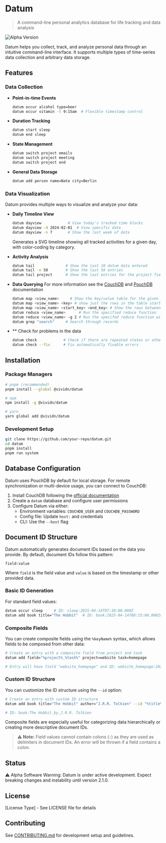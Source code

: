 # Datum

> A command-line personal analytics database for life tracking and data analysis

![Alpha Version](https://img.shields.io/badge/status-alpha-orange)

Datum helps you collect, track, and analyze personal data through an intuitive command-line interface. It supports multiple types of time-series data collection and arbitrary data storage.

## Features

### Data Collection

- **Point-in-time Events**
  ```bash
  datum occur alcohol type=beer
  datum occur vitamin -t 9:15am  # Flexible timestamp control
  ```

- **Duration Tracking**
  ```bash
  datum start sleep
  datum end sleep
  ```

- **State Management**
  ```bash
  datum switch project emails
  datum switch project meeting
  datum switch project end
  ```

- **General Data Storage**
  ```bash
  datum add person name=Nate city=Berlin
  ```

### Data Visualization

Datum provides multiple ways to visualize and analyze your data:

- **Daily Timeline View**
  ```bash
  datum dayview            # View today's tracked time blocks
  datum dayview -d 2024-02-01  # View specific date
  datum dayview -n 7       # Show the last week of data
  ```
  Generates a SVG timeline showing all tracked activities for a given day, with color-coding by category.

- **Activity Analysis**
  ```bash
  datum tail              # Show the last 10 datum data entered
  datum tail -n 50        # Show the last 50 entries
  datum tail project      # Show the last entries for the project field
  ```

- **Data Querying**
For more information see the [CouchDB](https://docs.couchdb.org/en/stable/ddocs/views/intro.html) and [PouchDB](https://pouchdb.com/guides/queries.html) documentation
  ```bash
  datum map <view_name>     # Show the key/value table for the given view
  datum map <view_name> <key> # show just the rows in the table starting with key
  datum map <view_name> <start_key> <end_key> # Show the rows between the two keys
  datum reduce <view_name>      # Run the specified reduce function
  datum reduce <view_name> -g 2 # Run the specifed reduce function with group level 2
  datum grep "search"     # Search through records
  ```

- ** Check for problems in the data
  ```bash
  datum check            # Check if there are repeated states or other problems in the data
  datum check --fix      # Fix automatically fixable errors
  ```

## Installation

### Package Managers
```bash
# pnpm (recommended)
pnpm install --global @vividn/datum

# npm
npm install -g @vividn/datum

# yarn
yarn global add @vividn/datum
```

### Development Setup
```bash
git clone https://github.com/your-repo/datum.git
cd datum
pnpm install
pnpm run system
```

## Database Configuration

Datum uses PouchDB by default for local storage. For remote synchronization or multi-device usage, you can connect to CouchDB:

1. Install CouchDB following the [official documentation](https://docs.couchdb.org/en/stable/)
2. Create a `datum` database and configure user permissions
3. Configure Datum via either:
   - Environment variables: `COUCHDB_USER` and `COUCHDB_PASSWORD`
   - Config file: Update `host:` and credentials
   - CLI: Use the `--host` flag

## Document ID Structure

Datum automatically generates document IDs based on the data you provide. By default, document IDs follow this pattern:

```
field:value
```

Where `field` is the field value and `value` is based on the timestamp or other provided data.

### Basic ID Generation
For standard field values:

```bash
datum occur sleep     # ID: sleep:2025-04-14T07:30:00.000Z
datum add book title="The Hobbit"  # ID: book:2025-04-14T08:15:00.000Zc  (the "c" at the end of the timestamp is for createTime)
```

### Composite Fields

You can create composite fields using the `%keyName%` syntax, which allows fields to be composed from other data:

```bash
# Create an entry with a composite field from project and task
datum add field="%project%_%task%" project=website task=homepage

# Entry will have field "website_homepage" and ID: website_homepage:2025-04-14T08:30:00.000Z
```

### Custom ID Structure

You can customize the ID structure using the `--id` option:

```bash
# Create an entry with custom ID structure
datum add book title="The Hobbit" author="J.R.R. Tolkien" --id "%title%_by_%author%"

# ID: book:The Hobbit_by_J.R.R. Tolkien
```

Composite fields are especially useful for categorizing data hierarchically or creating more descriptive document IDs.

> **⚠️ Note:** Field values cannot contain colons (`:`) as they are used as delimiters in document IDs. An error will be thrown if a field contains a colon.

## Status

⚠️ Alpha Software Warning: Datum is under active development. Expect breaking changes and instability until version 2.1.0.

## License

[License Type] - See LICENSE file for details

## Contributing

See [CONTRIBUTING.md](./CONTRIBUTING.md) for development setup and guidelines.
